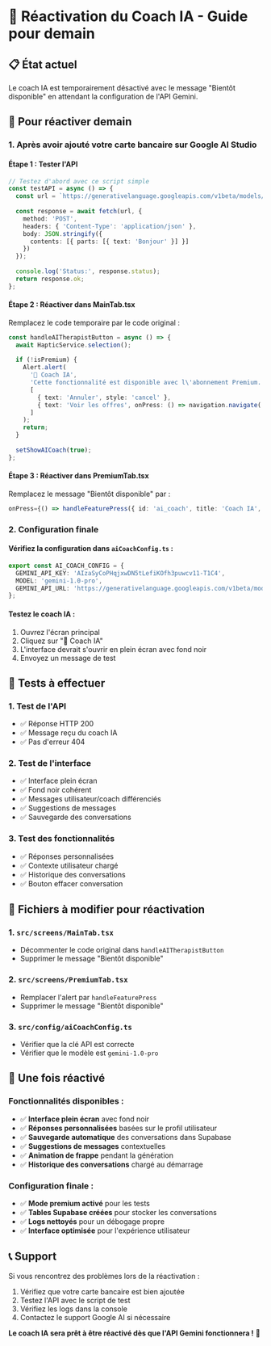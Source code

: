 # 🔄 Réactivation du Coach IA - Guide pour demain

## 📋 État actuel

Le coach IA est temporairement désactivé avec le message "Bientôt disponible" en attendant la configuration de l'API Gemini.

## 🔧 Pour réactiver demain

### 1. Après avoir ajouté votre carte bancaire sur Google AI Studio

#### Étape 1 : Tester l'API
```typescript
// Testez d'abord avec ce script simple
const testAPI = async () => {
  const url = `https://generativelanguage.googleapis.com/v1beta/models/gemini-1.0-pro:generateContent?key=${AI_COACH_CONFIG.GEMINI_API_KEY}`;
  
  const response = await fetch(url, {
    method: 'POST',
    headers: { 'Content-Type': 'application/json' },
    body: JSON.stringify({
      contents: [{ parts: [{ text: 'Bonjour' }] }]
    })
  });
  
  console.log('Status:', response.status);
  return response.ok;
};
```

#### Étape 2 : Réactiver dans MainTab.tsx
Remplacez le code temporaire par le code original :

```typescript
const handleAITherapistButton = async () => {
  await HapticService.selection();
  
  if (!isPremium) {
    Alert.alert(
      '🤖 Coach IA',
      'Cette fonctionnalité est disponible avec l\'abonnement Premium. Voulez-vous vous abonner ?',
      [
        { text: 'Annuler', style: 'cancel' },
        { text: 'Voir les offres', onPress: () => navigation.navigate('Premium') }
      ]
    );
    return;
  }
  
  setShowAICoach(true);
};
```

#### Étape 3 : Réactiver dans PremiumTab.tsx
Remplacez le message "Bientôt disponible" par :

```typescript
onPress={() => handleFeaturePress({ id: 'ai_coach', title: 'Coach IA', isAvailable: true })}
```

### 2. Configuration finale

#### Vérifiez la configuration dans `aiCoachConfig.ts` :
```typescript
export const AI_COACH_CONFIG = {
  GEMINI_API_KEY: 'AIzaSyCoPHqjxwDN5tLefiKOfh3puwcv11-T1C4',
  MODEL: 'gemini-1.0-pro',
  GEMINI_API_URL: 'https://generativelanguage.googleapis.com/v1beta/models/gemini-1.0-pro:generateContent?key=',
};
```

#### Testez le coach IA :
1. Ouvrez l'écran principal
2. Cliquez sur "🤖 Coach IA"
3. L'interface devrait s'ouvrir en plein écran avec fond noir
4. Envoyez un message de test

## 🧪 Tests à effectuer

### 1. Test de l'API
- ✅ Réponse HTTP 200
- ✅ Message reçu du coach IA
- ✅ Pas d'erreur 404

### 2. Test de l'interface
- ✅ Interface plein écran
- ✅ Fond noir cohérent
- ✅ Messages utilisateur/coach différenciés
- ✅ Suggestions de messages
- ✅ Sauvegarde des conversations

### 3. Test des fonctionnalités
- ✅ Réponses personnalisées
- ✅ Contexte utilisateur chargé
- ✅ Historique des conversations
- ✅ Bouton effacer conversation

## 📁 Fichiers à modifier pour réactivation

### 1. `src/screens/MainTab.tsx`
- Décommenter le code original dans `handleAITherapistButton`
- Supprimer le message "Bientôt disponible"

### 2. `src/screens/PremiumTab.tsx`
- Remplacer l'alert par `handleFeaturePress`
- Supprimer le message "Bientôt disponible"

### 3. `src/config/aiCoachConfig.ts`
- Vérifier que la clé API est correcte
- Vérifier que le modèle est `gemini-1.0-pro`

## 🚀 Une fois réactivé

### Fonctionnalités disponibles :
- ✅ **Interface plein écran** avec fond noir
- ✅ **Réponses personnalisées** basées sur le profil utilisateur
- ✅ **Sauvegarde automatique** des conversations dans Supabase
- ✅ **Suggestions de messages** contextuelles
- ✅ **Animation de frappe** pendant la génération
- ✅ **Historique des conversations** chargé au démarrage

### Configuration finale :
- ✅ **Mode premium activé** pour les tests
- ✅ **Tables Supabase créées** pour stocker les conversations
- ✅ **Logs nettoyés** pour un débogage propre
- ✅ **Interface optimisée** pour l'expérience utilisateur

## 📞 Support

Si vous rencontrez des problèmes lors de la réactivation :
1. Vérifiez que votre carte bancaire est bien ajoutée
2. Testez l'API avec le script de test
3. Vérifiez les logs dans la console
4. Contactez le support Google AI si nécessaire

**Le coach IA sera prêt à être réactivé dès que l'API Gemini fonctionnera !** 🚀
